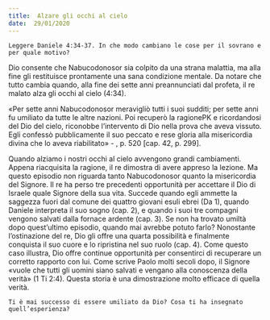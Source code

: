 ```yaml
---
title:  Alzare gli occhi al cielo
date:  29/01/2020
---
```


`Leggere Daniele 4:34-37. In che modo cambiano le cose per il sovrano e per quale motivo?`

Dio consente che Nabucodonosor sia colpito da una strana malattia, ma alla fine gli restituisce prontamente una sana condizione mentale. Da notare che tutto cambia quando, alla fine dei sette anni preannunciati dal profeta, il re malato alza gli occhi al cielo (4:34).

«Per sette anni Nabucodonosor meravigliò tutti i suoi sudditi; per sette anni fu umiliato da tutte le altre nazioni. Poi recuperò la ragionePK e ricordandosi del Dio del cielo, riconobbe l’intervento di Dio nella prova che aveva vissuto. Egli confessò pubblicamente il suo peccato e rese gloria alla misericordia divina che lo aveva riabilitato» - , p. 520 [cap. 42, p. 299].

Quando alziamo i nostri occhi al cielo avvengono grandi cambiamenti. Appena riacquisita la ragione, il re dimostra di avere appreso la lezione. Ma questo episodio non riguarda tanto Nabucodonosor quanto la misericordia del Signore. Il re ha perso tre precedenti opportunità per accettare il Dio di Israele quale Signore della sua vita. Succede quando egli ammette la saggezza fuori dal comune dei quattro giovani esuli ebrei (Da 1), quando Daniele interpreta il suo sogno (cap. 2), e quando i suoi tre compagni vengono salvati dalla fornace ardente (cap. 3). Se non ha trovato umiltà dopo quest’ultimo episodio, quando mai avrebbe potuto farlo? Nonostante l’ostinazione del re, Dio gli offre una quarta possibilità e finalmente conquista il suo cuore e lo ripristina nel suo ruolo (cap. 4). Come questo caso illustra, Dio offre continue opportunità per consentirci di recuperare un corretto rapporto con lui. Come scrive Paolo molti secoli dopo, il Signore «vuole che tutti gli uomini siano salvati e vengano alla conoscenza della verità» (1 Ti 2:4). Questa storia è una dimostrazione molto efficace di quella verità.

`Ti è mai successo di essere umiliato da Dio? Cosa ti ha insegnato quell’esperienza?`